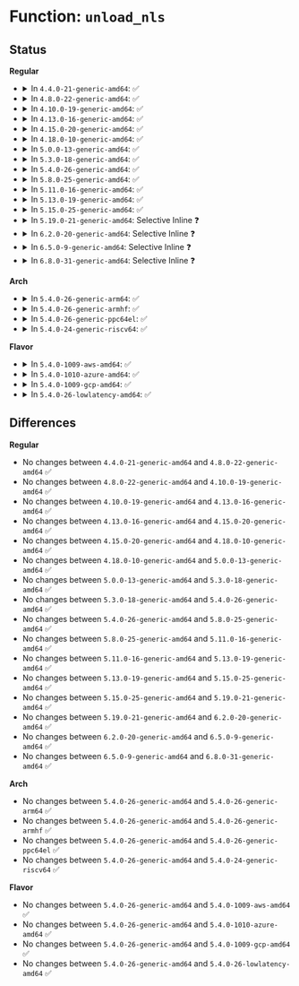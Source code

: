 # Function: <code>unload_nls</code>

## Status
<b>Regular</b>
<ul>
<li>
<details>
<summary>In <code>4.4.0-21-generic-amd64</code>: ✅</summary>

```c
void unload_nls(struct nls_table * nls)
```

```json
{
  "name": "unload_nls",
  "collision_type": "Unique Global",
  "inline_type": "No",
  "funcs": [
    {
      "addr": 18446744071582044576,
      "name": "unload_nls",
      "external": true,
      "loc": "fs/nls/nls_base.c:296",
      "file": "fs/nls/nls_base.c",
      "inline": "seen, unknown",
      "caller_inline": [],
      "caller_func": [
        "fs/fat/inode.c:delayed_free",
        "fs/fat/inode.c:delayed_free",
        "fs/fat/inode.c:fat_fill_super",
        "fs/fat/inode.c:fat_fill_super"
      ]
    }
  ],
  "symbols": [
    {
      "addr": 18446744071582044576,
      "name": "unload_nls",
      "section": ".text",
      "bind": "STB_GLOBAL",
      "size": 26
    }
  ]
}
```
</details>
</li>
<li>
<details>
<summary>In <code>4.8.0-22-generic-amd64</code>: ✅</summary>

```c
void unload_nls(struct nls_table * nls)
```

```json
{
  "name": "unload_nls",
  "collision_type": "Unique Global",
  "inline_type": "No",
  "funcs": [
    {
      "addr": 18446744071582259056,
      "name": "unload_nls",
      "external": true,
      "loc": "fs/nls/nls_base.c:296",
      "file": "fs/nls/nls_base.c",
      "inline": "seen, unknown",
      "caller_inline": [],
      "caller_func": [
        "fs/fat/inode.c:fat_fill_super",
        "fs/fat/inode.c:fat_fill_super",
        "fs/fat/inode.c:delayed_free",
        "fs/fat/inode.c:delayed_free"
      ]
    }
  ],
  "symbols": [
    {
      "addr": 18446744071582259056,
      "name": "unload_nls",
      "section": ".text",
      "bind": "STB_GLOBAL",
      "size": 26
    }
  ]
}
```
</details>
</li>
<li>
<details>
<summary>In <code>4.10.0-19-generic-amd64</code>: ✅</summary>

```c
void unload_nls(struct nls_table * nls)
```

```json
{
  "name": "unload_nls",
  "collision_type": "Unique Global",
  "inline_type": "No",
  "funcs": [
    {
      "addr": 18446744071582348736,
      "name": "unload_nls",
      "external": true,
      "loc": "fs/nls/nls_base.c:296",
      "file": "fs/nls/nls_base.c",
      "inline": "seen, unknown",
      "caller_inline": [],
      "caller_func": [
        "fs/fat/inode.c:fat_fill_super",
        "fs/fat/inode.c:fat_fill_super",
        "fs/fat/inode.c:delayed_free",
        "fs/fat/inode.c:delayed_free"
      ]
    }
  ],
  "symbols": [
    {
      "addr": 18446744071582348736,
      "name": "unload_nls",
      "section": ".text",
      "bind": "STB_GLOBAL",
      "size": 26
    }
  ]
}
```
</details>
</li>
<li>
<details>
<summary>In <code>4.13.0-16-generic-amd64</code>: ✅</summary>

```c
void unload_nls(struct nls_table * nls)
```

```json
{
  "name": "unload_nls",
  "collision_type": "Unique Global",
  "inline_type": "No",
  "funcs": [
    {
      "addr": 18446744071582433664,
      "name": "unload_nls",
      "external": true,
      "loc": "fs/nls/nls_base.c:296",
      "file": "fs/nls/nls_base.c",
      "inline": "seen, unknown",
      "caller_inline": [],
      "caller_func": [
        "fs/fat/inode.c:fat_fill_super",
        "fs/fat/inode.c:fat_fill_super",
        "fs/fat/inode.c:delayed_free",
        "fs/fat/inode.c:delayed_free"
      ]
    }
  ],
  "symbols": [
    {
      "addr": 18446744071582433664,
      "name": "unload_nls",
      "section": ".text",
      "bind": "STB_GLOBAL",
      "size": 27
    }
  ]
}
```
</details>
</li>
<li>
<details>
<summary>In <code>4.15.0-20-generic-amd64</code>: ✅</summary>

```c
void unload_nls(struct nls_table * nls)
```

```json
{
  "name": "unload_nls",
  "collision_type": "Unique Global",
  "inline_type": "No",
  "funcs": [
    {
      "addr": 18446744071582584160,
      "name": "unload_nls",
      "external": true,
      "loc": "fs/nls/nls_base.c:296",
      "file": "fs/nls/nls_base.c",
      "inline": "seen, unknown",
      "caller_inline": [],
      "caller_func": [
        "fs/fat/inode.c:fat_fill_super",
        "fs/fat/inode.c:fat_fill_super",
        "fs/fat/inode.c:delayed_free",
        "fs/fat/inode.c:delayed_free"
      ]
    }
  ],
  "symbols": [
    {
      "addr": 18446744071582584160,
      "name": "unload_nls",
      "section": ".text",
      "bind": "STB_GLOBAL",
      "size": 27
    }
  ]
}
```
</details>
</li>
<li>
<details>
<summary>In <code>4.18.0-10-generic-amd64</code>: ✅</summary>

```c
void unload_nls(struct nls_table * nls)
```

```json
{
  "name": "unload_nls",
  "collision_type": "Unique Global",
  "inline_type": "No",
  "funcs": [
    {
      "addr": 18446744071582776640,
      "name": "unload_nls",
      "external": true,
      "loc": "fs/nls/nls_base.c:296",
      "file": "fs/nls/nls_base.c",
      "inline": "seen, unknown",
      "caller_inline": [],
      "caller_func": [
        "fs/fat/inode.c:fat_fill_super",
        "fs/fat/inode.c:fat_fill_super",
        "fs/fat/inode.c:delayed_free",
        "fs/fat/inode.c:delayed_free"
      ]
    }
  ],
  "symbols": [
    {
      "addr": 18446744071582776640,
      "name": "unload_nls",
      "section": ".text",
      "bind": "STB_GLOBAL",
      "size": 26
    }
  ]
}
```
</details>
</li>
<li>
<details>
<summary>In <code>5.0.0-13-generic-amd64</code>: ✅</summary>

```c
void unload_nls(struct nls_table * nls)
```

```json
{
  "name": "unload_nls",
  "collision_type": "Unique Global",
  "inline_type": "No",
  "funcs": [
    {
      "addr": 18446744071582880592,
      "name": "unload_nls",
      "external": true,
      "loc": "fs/nls/nls_base.c:296",
      "file": "fs/nls/nls_base.c",
      "inline": "seen, unknown",
      "caller_inline": [],
      "caller_func": [
        "fs/fat/inode.c:fat_fill_super",
        "fs/fat/inode.c:fat_fill_super",
        "fs/fat/inode.c:delayed_free",
        "fs/fat/inode.c:delayed_free"
      ]
    }
  ],
  "symbols": [
    {
      "addr": 18446744071582880592,
      "name": "unload_nls",
      "section": ".text",
      "bind": "STB_GLOBAL",
      "size": 26
    }
  ]
}
```
</details>
</li>
<li>
<details>
<summary>In <code>5.3.0-18-generic-amd64</code>: ✅</summary>

```c
void unload_nls(struct nls_table * nls)
```

```json
{
  "name": "unload_nls",
  "collision_type": "Unique Global",
  "inline_type": "No",
  "funcs": [
    {
      "addr": 18446744071583054944,
      "name": "unload_nls",
      "external": true,
      "loc": "fs/nls/nls_base.c:296",
      "file": "fs/nls/nls_base.c",
      "inline": "seen, unknown",
      "caller_inline": [],
      "caller_func": [
        "fs/fat/inode.c:fat_fill_super",
        "fs/fat/inode.c:fat_fill_super",
        "fs/fat/inode.c:delayed_free",
        "fs/fat/inode.c:delayed_free"
      ]
    }
  ],
  "symbols": [
    {
      "addr": 18446744071583054944,
      "name": "unload_nls",
      "section": ".text",
      "bind": "STB_GLOBAL",
      "size": 26
    }
  ]
}
```
</details>
</li>
<li>
<details>
<summary>In <code>5.4.0-26-generic-amd64</code>: ✅</summary>

```c
void unload_nls(struct nls_table * nls)
```

```json
{
  "name": "unload_nls",
  "collision_type": "Unique Global",
  "inline_type": "No",
  "funcs": [
    {
      "addr": 18446744071583161360,
      "name": "unload_nls",
      "external": true,
      "loc": "fs/nls/nls_base.c:296",
      "file": "fs/nls/nls_base.c",
      "inline": "seen, unknown",
      "caller_inline": [],
      "caller_func": [
        "fs/fat/inode.c:fat_fill_super",
        "fs/fat/inode.c:fat_fill_super",
        "fs/fat/inode.c:delayed_free",
        "fs/fat/inode.c:delayed_free"
      ]
    }
  ],
  "symbols": [
    {
      "addr": 18446744071583161360,
      "name": "unload_nls",
      "section": ".text",
      "bind": "STB_GLOBAL",
      "size": 26
    }
  ]
}
```
</details>
</li>
<li>
<details>
<summary>In <code>5.8.0-25-generic-amd64</code>: ✅</summary>

```c
void unload_nls(struct nls_table * nls)
```

```json
{
  "name": "unload_nls",
  "collision_type": "Unique Global",
  "inline_type": "No",
  "funcs": [
    {
      "addr": 18446744071583483872,
      "name": "unload_nls",
      "external": true,
      "loc": "fs/nls/nls_base.c:296",
      "file": "fs/nls/nls_base.c",
      "inline": "seen, unknown",
      "caller_inline": [],
      "caller_func": [
        "fs/fat/inode.c:fat_fill_super",
        "fs/fat/inode.c:fat_fill_super",
        "fs/fat/inode.c:delayed_free",
        "fs/fat/inode.c:delayed_free"
      ]
    }
  ],
  "symbols": [
    {
      "addr": 18446744071583483872,
      "name": "unload_nls",
      "section": ".text",
      "bind": "STB_GLOBAL",
      "size": 26
    }
  ]
}
```
</details>
</li>
<li>
<details>
<summary>In <code>5.11.0-16-generic-amd64</code>: ✅</summary>

```c
void unload_nls(struct nls_table * nls)
```

```json
{
  "name": "unload_nls",
  "collision_type": "Unique Global",
  "inline_type": "No",
  "funcs": [
    {
      "addr": 18446744071583592128,
      "name": "unload_nls",
      "external": true,
      "loc": "fs/nls/nls_base.c:296",
      "file": "fs/nls/nls_base.c",
      "inline": "seen, unknown",
      "caller_inline": [],
      "caller_func": [
        "fs/fat/inode.c:fat_fill_super",
        "fs/fat/inode.c:fat_fill_super",
        "fs/fat/inode.c:delayed_free",
        "fs/fat/inode.c:delayed_free"
      ]
    }
  ],
  "symbols": [
    {
      "addr": 18446744071583592128,
      "name": "unload_nls",
      "section": ".text",
      "bind": "STB_GLOBAL",
      "size": 26
    }
  ]
}
```
</details>
</li>
<li>
<details>
<summary>In <code>5.13.0-19-generic-amd64</code>: ✅</summary>

```c
void unload_nls(struct nls_table * nls)
```

```json
{
  "name": "unload_nls",
  "collision_type": "Unique Global",
  "inline_type": "No",
  "funcs": [
    {
      "addr": 18446744071583615200,
      "name": "unload_nls",
      "external": true,
      "loc": "fs/nls/nls_base.c:296",
      "file": "fs/nls/nls_base.c",
      "inline": "seen, unknown",
      "caller_inline": [],
      "caller_func": [
        "fs/fat/inode.c:fat_fill_super",
        "fs/fat/inode.c:fat_fill_super",
        "fs/fat/inode.c:delayed_free",
        "fs/fat/inode.c:delayed_free"
      ]
    }
  ],
  "symbols": [
    {
      "addr": 18446744071583615200,
      "name": "unload_nls",
      "section": ".text",
      "bind": "STB_GLOBAL",
      "size": 26
    }
  ]
}
```
</details>
</li>
<li>
<details>
<summary>In <code>5.15.0-25-generic-amd64</code>: ✅</summary>

```c
void unload_nls(struct nls_table * nls)
```

```json
{
  "name": "unload_nls",
  "collision_type": "Unique Global",
  "inline_type": "No",
  "funcs": [
    {
      "addr": 18446744071583973648,
      "name": "unload_nls",
      "external": true,
      "loc": "fs/nls/nls_base.c:296",
      "file": "fs/nls/nls_base.c",
      "inline": "seen, unknown",
      "caller_inline": [],
      "caller_func": [
        "fs/fat/inode.c:fat_fill_super",
        "fs/fat/inode.c:fat_fill_super",
        "fs/fat/inode.c:delayed_free",
        "fs/fat/inode.c:delayed_free"
      ]
    }
  ],
  "symbols": [
    {
      "addr": 18446744071583973648,
      "name": "unload_nls",
      "section": ".text",
      "bind": "STB_GLOBAL",
      "size": 26
    }
  ]
}
```
</details>
</li>
<li>
<details>
<summary>In <code>5.19.0-21-generic-amd64</code>: Selective Inline ❓</summary>

```c
void unload_nls(struct nls_table * nls)
```

```json
{
  "name": "unload_nls",
  "collision_type": "Unique Global",
  "inline_type": "Selective",
  "funcs": [
    {
      "addr": 18446744071584557040,
      "name": "unload_nls",
      "external": true,
      "loc": "fs/nls/nls_base.c:296",
      "file": "fs/nls/nls_base.c",
      "inline": "not declared, inlined",
      "caller_inline": [],
      "caller_func": [
        "fs/fat/inode.c:fat_fill_super",
        "fs/fat/inode.c:fat_fill_super",
        "fs/fat/inode.c:delayed_free",
        "fs/fat/inode.c:delayed_free"
      ]
    }
  ],
  "symbols": [
    {
      "addr": 18446744071584557040,
      "name": "unload_nls",
      "section": ".text",
      "bind": "STB_GLOBAL",
      "size": 38
    }
  ]
}
```
</details>
</li>
<li>
<details>
<summary>In <code>6.2.0-20-generic-amd64</code>: Selective Inline ❓</summary>

```c
void unload_nls(struct nls_table * nls)
```

```json
{
  "name": "unload_nls",
  "collision_type": "Unique Global",
  "inline_type": "Selective",
  "funcs": [
    {
      "addr": 18446744071585234192,
      "name": "unload_nls",
      "external": true,
      "loc": "fs/nls/nls_base.c:296",
      "file": "fs/nls/nls_base.c",
      "inline": "not declared, inlined",
      "caller_inline": [],
      "caller_func": [
        "fs/fat/inode.c:fat_fill_super",
        "fs/fat/inode.c:fat_fill_super",
        "fs/fat/inode.c:delayed_free",
        "fs/fat/inode.c:delayed_free"
      ]
    }
  ],
  "symbols": [
    {
      "addr": 18446744071585234192,
      "name": "unload_nls",
      "section": ".text",
      "bind": "STB_GLOBAL",
      "size": 38
    }
  ]
}
```
</details>
</li>
<li>
<details>
<summary>In <code>6.5.0-9-generic-amd64</code>: Selective Inline ❓</summary>

```c
void unload_nls(struct nls_table * nls)
```

```json
{
  "name": "unload_nls",
  "collision_type": "Unique Global",
  "inline_type": "Selective",
  "funcs": [
    {
      "addr": 18446744071585463776,
      "name": "unload_nls",
      "external": true,
      "loc": "fs/nls/nls_base.c:296",
      "file": "fs/nls/nls_base.c",
      "inline": "not declared, inlined",
      "caller_inline": [],
      "caller_func": [
        "fs/fat/inode.c:fat_fill_super",
        "fs/fat/inode.c:fat_fill_super",
        "fs/fat/inode.c:delayed_free",
        "fs/fat/inode.c:delayed_free"
      ]
    }
  ],
  "symbols": [
    {
      "addr": 18446744071585463776,
      "name": "unload_nls",
      "section": ".text",
      "bind": "STB_GLOBAL",
      "size": 38
    }
  ]
}
```
</details>
</li>
<li>
<details>
<summary>In <code>6.8.0-31-generic-amd64</code>: Selective Inline ❓</summary>

```c
void unload_nls(struct nls_table * nls)
```

```json
{
  "name": "unload_nls",
  "collision_type": "Unique Global",
  "inline_type": "Selective",
  "funcs": [
    {
      "addr": 18446744071585698752,
      "name": "unload_nls",
      "external": true,
      "loc": "fs/nls/nls_base.c:296",
      "file": "fs/nls/nls_base.c",
      "inline": "not declared, inlined",
      "caller_inline": [],
      "caller_func": [
        "fs/fat/inode.c:fat_fill_super",
        "fs/fat/inode.c:fat_fill_super",
        "fs/fat/inode.c:delayed_free",
        "fs/fat/inode.c:delayed_free"
      ]
    }
  ],
  "symbols": [
    {
      "addr": 18446744071585698752,
      "name": "unload_nls",
      "section": ".text",
      "bind": "STB_GLOBAL",
      "size": 38
    }
  ]
}
```
</details>
</li>
</ul>
<b>Arch</b>
<ul>
<li>
<details>
<summary>In <code>5.4.0-26-generic-arm64</code>: ✅</summary>

```c
void unload_nls(struct nls_table * nls)
```

```json
{
  "name": "unload_nls",
  "collision_type": "Unique Global",
  "inline_type": "No",
  "funcs": [
    {
      "addr": 18446603336494872304,
      "name": "unload_nls",
      "external": true,
      "loc": "fs/nls/nls_base.c:296",
      "file": "fs/nls/nls_base.c",
      "inline": "seen, unknown",
      "caller_inline": [],
      "caller_func": [
        "fs/fat/inode.c:fat_fill_super",
        "fs/fat/inode.c:fat_fill_super",
        "fs/fat/inode.c:delayed_free",
        "fs/fat/inode.c:delayed_free"
      ]
    }
  ],
  "symbols": [
    {
      "addr": 18446603336494872304,
      "name": "unload_nls",
      "section": ".text",
      "bind": "STB_GLOBAL",
      "size": 48
    }
  ]
}
```
</details>
</li>
<li>
<details>
<summary>In <code>5.4.0-26-generic-armhf</code>: ✅</summary>

```c
void unload_nls(struct nls_table * nls)
```

```json
{
  "name": "unload_nls",
  "collision_type": "Unique Global",
  "inline_type": "No",
  "funcs": [
    {
      "addr": 3228288820,
      "name": "unload_nls",
      "external": true,
      "loc": "fs/nls/nls_base.c:296",
      "file": "fs/nls/nls_base.c",
      "inline": "seen, unknown",
      "caller_inline": [],
      "caller_func": [
        "fs/fat/inode.c:fat_fill_super",
        "fs/fat/inode.c:fat_fill_super",
        "fs/fat/inode.c:delayed_free",
        "fs/fat/inode.c:delayed_free"
      ]
    }
  ],
  "symbols": [
    {
      "addr": 3228288820,
      "name": "unload_nls",
      "section": ".text",
      "bind": "STB_GLOBAL",
      "size": 40
    }
  ]
}
```
</details>
</li>
<li>
<details>
<summary>In <code>5.4.0-26-generic-ppc64el</code>: ✅</summary>

```c
void unload_nls(struct nls_table * nls)
```

```json
{
  "name": "unload_nls",
  "collision_type": "Unique Global",
  "inline_type": "No",
  "funcs": [
    {
      "addr": 13835058055288731472,
      "name": "unload_nls",
      "external": true,
      "loc": "fs/nls/nls_base.c:296",
      "file": "fs/nls/nls_base.c",
      "inline": "seen, unknown",
      "caller_inline": [],
      "caller_func": [
        "fs/fat/inode.c:fat_fill_super",
        "fs/fat/inode.c:fat_fill_super",
        "fs/fat/inode.c:delayed_free",
        "fs/fat/inode.c:delayed_free"
      ]
    }
  ],
  "symbols": [
    {
      "addr": 13835058055288731472,
      "name": "unload_nls",
      "section": ".text",
      "bind": "STB_GLOBAL",
      "size": 64
    }
  ]
}
```
</details>
</li>
<li>
<details>
<summary>In <code>5.4.0-24-generic-riscv64</code>: ✅</summary>

```c
void unload_nls(struct nls_table * nls)
```

```json
{
  "name": "unload_nls",
  "collision_type": "Unique Global",
  "inline_type": "No",
  "funcs": [
    {
      "addr": 18446743936274191102,
      "name": "unload_nls",
      "external": true,
      "loc": "fs/nls/nls_base.c:296",
      "file": "fs/nls/nls_base.c",
      "inline": "seen, unknown",
      "caller_inline": [],
      "caller_func": [
        "fs/fat/inode.c:fat_fill_super",
        "fs/fat/inode.c:fat_fill_super",
        "fs/fat/inode.c:delayed_free",
        "fs/fat/inode.c:delayed_free"
      ]
    }
  ],
  "symbols": [
    {
      "addr": 18446743936274191102,
      "name": "unload_nls",
      "section": ".text",
      "bind": "STB_GLOBAL",
      "size": 44
    }
  ]
}
```
</details>
</li>
</ul>
<b>Flavor</b>
<ul>
<li>
<details>
<summary>In <code>5.4.0-1009-aws-amd64</code>: ✅</summary>

```c
void unload_nls(struct nls_table * nls)
```

```json
{
  "name": "unload_nls",
  "collision_type": "Unique Global",
  "inline_type": "No",
  "funcs": [
    {
      "addr": 18446744071583130096,
      "name": "unload_nls",
      "external": true,
      "loc": "fs/nls/nls_base.c:296",
      "file": "fs/nls/nls_base.c",
      "inline": "seen, unknown",
      "caller_inline": [],
      "caller_func": [
        "fs/fat/inode.c:fat_fill_super",
        "fs/fat/inode.c:fat_fill_super",
        "fs/fat/inode.c:delayed_free",
        "fs/fat/inode.c:delayed_free"
      ]
    }
  ],
  "symbols": [
    {
      "addr": 18446744071583130096,
      "name": "unload_nls",
      "section": ".text",
      "bind": "STB_GLOBAL",
      "size": 26
    }
  ]
}
```
</details>
</li>
<li>
<details>
<summary>In <code>5.4.0-1010-azure-amd64</code>: ✅</summary>

```c
void unload_nls(struct nls_table * nls)
```

```json
{
  "name": "unload_nls",
  "collision_type": "Unique Global",
  "inline_type": "No",
  "funcs": [
    {
      "addr": 18446744071583067248,
      "name": "unload_nls",
      "external": true,
      "loc": "fs/nls/nls_base.c:296",
      "file": "fs/nls/nls_base.c",
      "inline": "seen, unknown",
      "caller_inline": [],
      "caller_func": [
        "fs/fat/inode.c:fat_fill_super",
        "fs/fat/inode.c:fat_fill_super",
        "fs/fat/inode.c:delayed_free",
        "fs/fat/inode.c:delayed_free"
      ]
    }
  ],
  "symbols": [
    {
      "addr": 18446744071583067248,
      "name": "unload_nls",
      "section": ".text",
      "bind": "STB_GLOBAL",
      "size": 26
    }
  ]
}
```
</details>
</li>
<li>
<details>
<summary>In <code>5.4.0-1009-gcp-amd64</code>: ✅</summary>

```c
void unload_nls(struct nls_table * nls)
```

```json
{
  "name": "unload_nls",
  "collision_type": "Unique Global",
  "inline_type": "No",
  "funcs": [
    {
      "addr": 18446744071583118704,
      "name": "unload_nls",
      "external": true,
      "loc": "fs/nls/nls_base.c:296",
      "file": "fs/nls/nls_base.c",
      "inline": "seen, unknown",
      "caller_inline": [],
      "caller_func": [
        "fs/fat/inode.c:fat_fill_super",
        "fs/fat/inode.c:fat_fill_super",
        "fs/fat/inode.c:delayed_free",
        "fs/fat/inode.c:delayed_free"
      ]
    }
  ],
  "symbols": [
    {
      "addr": 18446744071583118704,
      "name": "unload_nls",
      "section": ".text",
      "bind": "STB_GLOBAL",
      "size": 26
    }
  ]
}
```
</details>
</li>
<li>
<details>
<summary>In <code>5.4.0-26-lowlatency-amd64</code>: ✅</summary>

```c
void unload_nls(struct nls_table * nls)
```

```json
{
  "name": "unload_nls",
  "collision_type": "Unique Global",
  "inline_type": "No",
  "funcs": [
    {
      "addr": 18446744071583208176,
      "name": "unload_nls",
      "external": true,
      "loc": "fs/nls/nls_base.c:296",
      "file": "fs/nls/nls_base.c",
      "inline": "seen, unknown",
      "caller_inline": [],
      "caller_func": [
        "fs/fat/inode.c:fat_fill_super",
        "fs/fat/inode.c:fat_fill_super",
        "fs/fat/inode.c:delayed_free",
        "fs/fat/inode.c:delayed_free"
      ]
    }
  ],
  "symbols": [
    {
      "addr": 18446744071583208176,
      "name": "unload_nls",
      "section": ".text",
      "bind": "STB_GLOBAL",
      "size": 26
    }
  ]
}
```
</details>
</li>
</ul>

## Differences
<b>Regular</b>
<ul>
<li>
No changes between <code>4.4.0-21-generic-amd64</code> and <code>4.8.0-22-generic-amd64</code> ✅
</li>
<li>
No changes between <code>4.8.0-22-generic-amd64</code> and <code>4.10.0-19-generic-amd64</code> ✅
</li>
<li>
No changes between <code>4.10.0-19-generic-amd64</code> and <code>4.13.0-16-generic-amd64</code> ✅
</li>
<li>
No changes between <code>4.13.0-16-generic-amd64</code> and <code>4.15.0-20-generic-amd64</code> ✅
</li>
<li>
No changes between <code>4.15.0-20-generic-amd64</code> and <code>4.18.0-10-generic-amd64</code> ✅
</li>
<li>
No changes between <code>4.18.0-10-generic-amd64</code> and <code>5.0.0-13-generic-amd64</code> ✅
</li>
<li>
No changes between <code>5.0.0-13-generic-amd64</code> and <code>5.3.0-18-generic-amd64</code> ✅
</li>
<li>
No changes between <code>5.3.0-18-generic-amd64</code> and <code>5.4.0-26-generic-amd64</code> ✅
</li>
<li>
No changes between <code>5.4.0-26-generic-amd64</code> and <code>5.8.0-25-generic-amd64</code> ✅
</li>
<li>
No changes between <code>5.8.0-25-generic-amd64</code> and <code>5.11.0-16-generic-amd64</code> ✅
</li>
<li>
No changes between <code>5.11.0-16-generic-amd64</code> and <code>5.13.0-19-generic-amd64</code> ✅
</li>
<li>
No changes between <code>5.13.0-19-generic-amd64</code> and <code>5.15.0-25-generic-amd64</code> ✅
</li>
<li>
No changes between <code>5.15.0-25-generic-amd64</code> and <code>5.19.0-21-generic-amd64</code> ✅
</li>
<li>
No changes between <code>5.19.0-21-generic-amd64</code> and <code>6.2.0-20-generic-amd64</code> ✅
</li>
<li>
No changes between <code>6.2.0-20-generic-amd64</code> and <code>6.5.0-9-generic-amd64</code> ✅
</li>
<li>
No changes between <code>6.5.0-9-generic-amd64</code> and <code>6.8.0-31-generic-amd64</code> ✅
</li>
</ul>
<b>Arch</b>
<ul>
<li>
No changes between <code>5.4.0-26-generic-amd64</code> and <code>5.4.0-26-generic-arm64</code> ✅
</li>
<li>
No changes between <code>5.4.0-26-generic-amd64</code> and <code>5.4.0-26-generic-armhf</code> ✅
</li>
<li>
No changes between <code>5.4.0-26-generic-amd64</code> and <code>5.4.0-26-generic-ppc64el</code> ✅
</li>
<li>
No changes between <code>5.4.0-26-generic-amd64</code> and <code>5.4.0-24-generic-riscv64</code> ✅
</li>
</ul>
<b>Flavor</b>
<ul>
<li>
No changes between <code>5.4.0-26-generic-amd64</code> and <code>5.4.0-1009-aws-amd64</code> ✅
</li>
<li>
No changes between <code>5.4.0-26-generic-amd64</code> and <code>5.4.0-1010-azure-amd64</code> ✅
</li>
<li>
No changes between <code>5.4.0-26-generic-amd64</code> and <code>5.4.0-1009-gcp-amd64</code> ✅
</li>
<li>
No changes between <code>5.4.0-26-generic-amd64</code> and <code>5.4.0-26-lowlatency-amd64</code> ✅
</li>
</ul>
